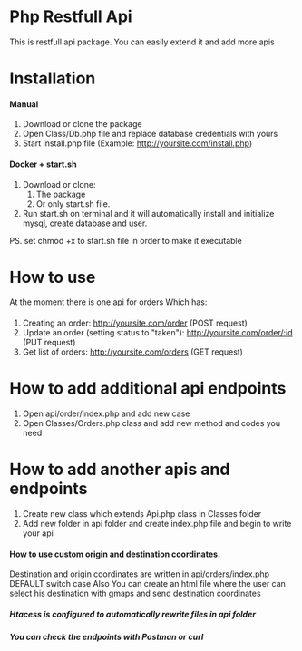 # Php Restfull Api
This is restfull api package. You can easily extend it and add more apis

# Installation

#### Manual
1. Download or clone the package
2. Open Class/Db.php file and replace database credentials with yours
3. Start install.php file (Example: http://yoursite.com/install.php)

#### Docker + start.sh
1. Download or clone:
    1. The package
    2. Or only start.sh file.
2. Run start.sh on terminal and it will automatically install and initialize mysql, create database and user.
 
PS. set chmod +x to start.sh file in order to make it executable

# How to use
At the moment there is one api for orders Which has:

####
1. Creating an order: http://yoursite.com/order (POST request)
2. Update an order (setting status to "taken"): http://yoursite.com/order/:id (PUT request)
2. Get list of orders: http://yoursite.com/orders (GET request)

# How to add additional api endpoints
1. Open api/order/index.php and add new case
2. Open Classes/Orders.php class and add new method and codes you need

# How to add another apis and endpoints
1. Create new class which extends Api.php class in Classes folder
2. Add new folder in api folder and create index.php file and begin to write your api

#### How to use custom origin and destination coordinates. 
Destination and origin coordinates are written in api/orders/index.php DEFAULT switch case
Also You can create an html file where the user can select his destination with gmaps and send destination coordinates
##### Htacess is configured to automatically rewrite files in api folder
##### You can check the endpoints with Postman or curl